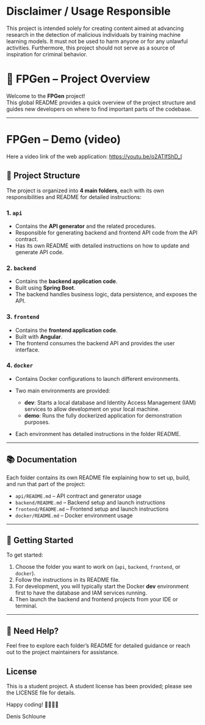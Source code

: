 # Disclaimer / Usage Responsible
This project is intended solely for creating content aimed at advancing research in the detection of malicious individuals by training machine learning models.
It must not be used to harm anyone or for any unlawful activities.
Furthermore, this project should not serve as a source of inspiration for criminal behavior.

# 🧬 FPGen – Project Overview

Welcome to the **FPGen** project!  
This global README provides a quick overview of the project structure and guides new developers on where to find important parts of the codebase.

---

#  FPGen – Demo (video)
Here a video link of the web application:
https://youtu.be/o2ATlfShD_I

## 📁 Project Structure

The project is organized into **4 main folders**, each with its own responsibilities and README for detailed instructions:

### 1. `api`

- Contains the **API generator** and the related procedures.
- Responsible for generating backend and frontend API code from the API contract.
- Has its own README with detailed instructions on how to update and generate API code.

### 2. `backend`

- Contains the **backend application code**.
- Built using **Spring Boot**.
- The backend handles business logic, data persistence, and exposes the API.

### 3. `frontend`

- Contains the **frontend application code**.
- Built with **Angular**.
- The frontend consumes the backend API and provides the user interface.

### 4. `docker`

- Contains Docker configurations to launch different environments.
- Two main environments are provided:

    - **dev**: Starts a local database and Identity Access Management (IAM) services to allow development on your local machine.
    - **demo**: Runs the fully dockerized application for demonstration purposes.

- Each environment has detailed instructions in the folder README.

---

## 📚 Documentation

Each folder contains its own README file explaining how to set up, build, and run that part of the project:

- `api/README.md` – API contract and generator usage
- `backend/README.md` – Backend setup and launch instructions
- `frontend/README.md` – Frontend setup and launch instructions
- `docker/README.md` – Docker environment usage

---

## 🚀 Getting Started

To get started:

1. Choose the folder you want to work on (`api`, `backend`, `frontend`, or `docker`).
2. Follow the instructions in its README file.
3. For development, you will typically start the Docker **dev** environment first to have the database and IAM services running.
4. Then launch the backend and frontend projects from your IDE or terminal.

---

## 🙌 Need Help?

Feel free to explore each folder’s README for detailed guidance or reach out to the project maintainers for assistance.

## License
This is a student project. A student license has been provided; please see the LICENSE file for details.

Happy coding! 👩‍💻👨‍💻

Denis Schloune